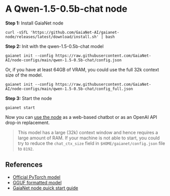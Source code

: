 # A Qwen-1.5-0.5b-chat node 

**Step 1:** Install GaiaNet node

```
curl -sSfL 'https://github.com/GaiaNet-AI/gaianet-node/releases/latest/download/install.sh' | bash
```

**Step 2:** Init with the qwen-1.5-0.5b-chat model

```
gaianet init --config https://raw.githubusercontent.com/GaiaNet-AI/node-configs/main/qwen-1.5-0.5b-chat/config.json
```
Or, if you have at least 64GB of VRAM, you could use the full 32k context size of the model.

```
gaianet init --config https://raw.githubusercontent.com/GaiaNet-AI/node-configs/main/qwen-1.5-0.5b-chat/config_full.json
```

**Step 3:** Start the node

```
gaianet start
```

Now you can [use the node](https://docs.gaianet.ai/user-guide/mynode) as a web-based chatbot or as an OpenAI API drop-in replacement.

> This model has a large (32k) context window and hence requires a large amount of RAM. If your machine is not able to start, you could try to reduce the `chat_ctx_size` field in `$HOME/gaianet/config.json` file to `8192`.

## References

* [Official PyTorch model](https://huggingface.co/Qwen/Qwen1.5-0.5B-Chat)
* [GGUF formatted model](https://huggingface.co/gaianet/Qwen1.5-0.5B-Chat-GGUF)
* [GaiaNet node quick start guide](https://docs.gaianet.ai/node-guide/quick-start)
